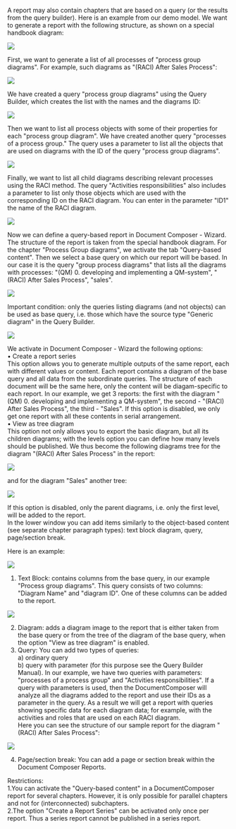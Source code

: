 A report may also contain chapters that are based on a query (or the
results from the query builder). Here is an example from our demo
model. We want to generate a report with the following structure, as
shown on a special handbook diagram:

![](//images.ctfassets.net/utx1h0gfm1om/6qCoYMdRTy6gWUUWeW4Qk2/e35407fc84b9d1c8ba2c79b9106cc84e/328731.png)

First, we want to generate a list of all processes of "process group
diagrams". For example, such diagrams as "(RACI) After Sales Process":

![](//images.ctfassets.net/utx1h0gfm1om/5Q3ajMBJ9SoA4W4cqMeGWQ/fb9a36a918ab128f4d25d34e7f722a95/328733.png)

We have created a query "process group diagrams" using the Query
Builder, which creates the list with the names and the diagrams ID: 

![](//images.ctfassets.net/utx1h0gfm1om/6lvTSe3w2ImqO6UKSWOUWi/541d45d2bb5102d7757866d25a161821/328735.png)

Then we want to list all process objects with some of their properties
for each "process group diagram". We have created another query
"processes of a process group." The query uses a parameter to list all
the objects that are used on diagrams with the ID of the query "process
group diagrams".

![](//images.ctfassets.net/utx1h0gfm1om/5ybamKIJvUKyOqe4A2Yig0/338fff2495e609c36804407e6792179a/328737.png)

Finally, we want to list all child diagrams describing relevant
processes using the RACI method. The query "Activities responsibilities"
also includes a parameter to list only those objects which are used with
the corresponding ID on the RACI diagram. You can enter in the parameter
"ID1" the name of the RACI diagram.

![](//images.ctfassets.net/utx1h0gfm1om/59PGb4TK1y4mW22wAgOOaw/90bbadbf4ab726fe5437bb57ffb28f32/328740.png)

Now we can define a query-based report in Document Composer - Wizard.
The structure of the report is taken from the special handbook diagram.
For the chapter "Process Group diagrams", we activate the tab
"Query-based content". Then we select a base query on which our report
will be based. In our case it is the query "group process diagrams" that
lists all the diagrams with processes: "(QM) 0. developing and
implementing a QM-system", "(RACI) After Sales Process", "sales".

![](//images.ctfassets.net/utx1h0gfm1om/2a4d4X65l6uEEgi06iAKko/702e887b2a5f053c4e149eeb6145742d/328742.png)

Important condition: only the queries listing diagrams (and not objects)
can be used as base query, i.e. those which have the source type
"Generic diagram" in the Query Builder.

![](//images.ctfassets.net/utx1h0gfm1om/5DI6CxRXlS6Y0CgsYAces4/57d9ea0ffc68c10d8d73028c16e657ee/329559.png)

We activate in Document Composer - Wizard the following options:  
• Create a report series  
This option allows you to generate multiple outputs of the same report,
each with different values or content. Each report contains a diagram of
the base query and all data from the subordinate queries. The structure
of each document will be the same here, only the content will be
diagam-specific to each report. In our example, we get 3 reports: the
first with the diagram "(QM) 0. developing and implementing a
QM-system", the second - "(RACI) After Sales Process", the third -
"Sales". If this option is disabled, we only get one report with all
these contents in serial arrangement.  
• View as tree diagram   
This option not only allows you to export the basic diagram, but all its
children diagrams; with the levels option you can define how many levels
should be published. We thus become the following diagrams tree for the
diagram "(RACI) After Sales Process" in the report: 

![](//images.ctfassets.net/utx1h0gfm1om/6L6pw4K9uooCU40OQIaYki/cfcf296f9d4064668e70fbe7894a2d63/328746.png)

and for the diagram "Sales" another tree:

![](//images.ctfassets.net/utx1h0gfm1om/2iGcpOFU2M4AU6e4kAyCyK/443697dc83df72d2c5a5cd1921901882/328748.png)

If this option is disabled, only the parent diagrams, i.e. only the
first level, will be added to the report.  
In the lower window you can add items similarly to the object-based
content (see separate chapter paragraph types): text block diagram,
query, page/section break.

Here is an example:

![](//images.ctfassets.net/utx1h0gfm1om/3ZawZNdZSEOeqGaOEmumuW/f415196c09b583d93c828b456dd59b3a/328750.png)

1. Text Block: contains columns from the base query, in our example
"Process group diagrams". This query consists of two columns: "Diagram
Name" and "diagram ID". One of these columns can be added to the report.

![](//images.ctfassets.net/utx1h0gfm1om/1QKpKpovEkwia2SAweIyII/83b02743cc3a25cb9058ab18504155e7/328752.png)

2. Diagram: adds a diagram image to the report that is either taken from
the base query or from the tree of the diagram of the base query, when
the option "View as tree diagram" is enabled.  
3. Query: You can add two types of queries:  
a) ordinary query  
b) query with parameter (for this purpose see the Query Builder Manual).
In our example, we have two queries with parameters: "processes of a
process group" and "Activities responsibilities". If a query with
parameters is used, then the DocumentComposer will analyze all the
diagrams added to the report and use their IDs as a parameter in the
query. As a result we will get a report with queries showing specific
data for each diagram data; for example, with the activities and roles
that are used on each RACI diagram.  
Here you can see the structure of our sample report for the diagram
"(RACI) After Sales Process":

![](//images.ctfassets.net/utx1h0gfm1om/4rar5p6N444OMcgWwkuS8A/133971da9fa59b4d6d7b8b5c628a6c18/328754.png)

4. Page/section break: You can add a page or section break within the
Document Composer Reports.

Restrictions:  
1.You can activate the "Query-based content" in a DocumentComposer
report for several chapters. However, it is only possible for parallel
chapters and not for (interconnected) subchapters.   
2.The option "Create a Report Series" can be activated only once per
report. Thus a series report cannot be published in a series report.
